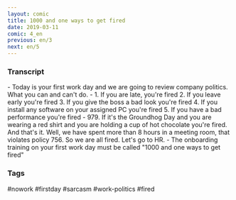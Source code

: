 ```yaml
---
layout: comic
title: 1000 and one ways to get fired
date: 2019-03-11
comic: 4_en
previous: en/3
next: en/5
---
```


<h3>Transcript</h3>
<p>
    - Today is your first work day and we are going to review company politics. What you can and can't do.
    - 1. If you are late, you're fired 2. If you leave early you're fired 3. If you give the boss a bad look you're fired 4. If you install any software on your assigned PC you're fired 5. If you have a bad performance you're fired
    - 979. If it's the Groundhog Day and you are wearing a red shirt and you are holding a cup of hot chocolate you're fired. And that's it. Well, we have spent more than 8 hours in a meeting room, that violates policy 756. So we are all fired. Let's go to HR.
    - The onboarding training on your first work day must be called "1000 and one ways to get fired"
</p>

<h3>Tags</h3>
<p>#nowork #firstday #sarcasm #work-politics #fired</p>
